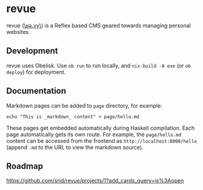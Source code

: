 # revue

revue ([\ʁə.vy\\](https://en.wiktionary.org/wiki/revue#French)) is a Reflex based  CMS geared towards managing personal websites.

## Development

revue uses Obelisk. Use `ob run` to run locally, and `nix-build -A exe` (or `ob deploy`) for deployment.

## Documentation

Markdown pages can be added to `page` directory, for example:

```
echo "This is _markdown_ content" > page/hello.md
```

These pages get embedded automatically during Haskell compilation. Each page automatically gets its own route. For example, the `page/hello.md` content can be accessed from the frontend as `http://localhost:8000/hello` (append `.md` to the URL to view the markdown source).

## Roadmap

https://github.com/srid/revue/projects/1?add_cards_query=is%3Aopen
